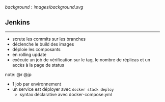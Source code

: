 $background:images/background.svg$
## Jenkins
---
* scrute les commits sur les branches
* déclenche le build des images
* déploie les composants
* en rolling update
* exécute un job de vérification sur le tag, le nombre de réplicas et un accès à la page de status


note: @r @jp
* 1 job par environnement
* un service est déployer avec `docker stack deploy`
  * syntax déclarative avec docker-compose.yml

